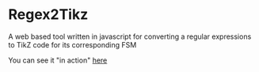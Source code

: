 # Regex2Tikz
A web based tool written in javascript for converting a regular expressions to TikZ code for its corresponding FSM

You can see it "in action" [here](http://regex2tikz.uncompilable.com)
